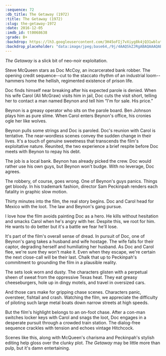 ```yaml
---
:sequence: 72
:db_title: The Getaway (1972)
:title: The Getaway (1972)
:slug: the-getaway-1972
:date: 2016-12-05
:imdb_id: tt0068638
:grade: B+
:backdrop: https://lh3.googleusercontent.com/3H45oFIj7vXiyg8k4jQ31wblut4vMmI4hmwq_h-b17Q6U78pSN1GXsntFrNmU-QCpQNQnGj_9-Pi=w1000-l75-rj
:backdrop_placeholder: "data:image/jpeg;base64,/9j/4AAQSkZJRgABAQAAAQABAAD/2wCEACgcHiMeGSgjISMtKygwPGRBPDc3PHtYXUlkkYCZlo+AjIqgtObDoKrarYqMyP/L2u71////m8H////6/+b9//gBKy0tPDU8dkFBdviljKX4+Pj4+Pj4+Pj4+Pj4+Pj4+Pj4+Oz47Pj4+Pj4+Oz4+Pjs+Pjs7Ozs+Ozs7Ozs7Ozs+P/AABEIAAsAFAMBIgACEQEDEQH/xAAZAAABBQAAAAAAAAAAAAAAAAAEAAECAwX/xAAhEAABAgUFAQAAAAAAAAAAAAABAAIDERIxQSEycaHBBP/EABUBAQEAAAAAAAAAAAAAAAAAAAEC/8QAFxEBAAMAAAAAAAAAAAAAAAAAAAESE//aAAwDAQACEQMRAD8Azw7JOFMgsIlpPRUXHSJ+2w58QRcKLEc01MqkZVNIAKSaHsCSrSRWH//Z"
---
```


_The Getaway_ is a slick bit of neo-noir exploitation.

Steve McQueen stars as Doc McCoy, an incarcerated bank robber. The opening credit sequence--cut to the staccato rhythm of an industrial loom--hammers home the hellish, regimented existence of prison life.

Doc finds himself near breaking after his expected parole is denied. When his wife Carol (Ali McGraw) visits him in jail, Doc cuts the visit short, telling her to contact a man named Beynon and tell him “I'm for sale. His price.”

Beynon is a greasy operator who sits on the parole board. Ben Johnson plays him as pure slime. When Carol enters Beynon's office, his cronies ogle her like wolves.

Beynon pulls some strings and Doc is paroled. Doc's reunion with Carol is tentative. The near-wordless scenes convey the sudden change in their lives. It's a touch  of genuine sweetness that transcends the film's exploitative nature. Reunited, the two experience a brief respite before Doc meets with Beynon to repay his debt.

The job is a local bank. Beynon has already picked the crew. Doc would rather use his own guys, but Beynon won't budge. With no leverage, Doc agrees.

The robbery, of course, goes wrong. One of Beynon's guys panics. Things get bloody. In his trademark fashion, director Sam Peckinpah renders each fatality in graphic slow motion.

Thirty minutes into the film, the real story begins. Doc and Carol head for Mexico with the loot. The law and Beynon's gang pursue.

I love how the film avoids painting Doc as a hero. He kills without hesitation and smacks Carol when he's angry with her. Despite this, we root for him. He wants to do better but it's a battle we fear he'll lose.

It's part of the film's overall sense of dread. In pursuit of Doc, one of Beynon's gang takes a husband and wife hostage. The wife falls for their captor, degrading herself and humiliating her husband. As Doc and Carol flee, we're sure they won't make it. Even when they escape, we're certain the next close-call will be their last. Chalk that up to Peckinpah's commitment to grounding the film in a plausible reality.

The sets look worn and dusty. The characters glisten with a perpetual sheen of sweat from the oppressive Texas heat. They eat greasy cheeseburgers, hole up in dingy motels, and travel in oversized cars.

And those cars make for gripping chase scenes. Characters panic, oversteer, fishtail and crash. Watching the film, we appreciate the difficulty of piloting such large metal boats down narrow streets at high speeds.

But the film's highlight belongs to an on-foot chase. After a con-man switches locker keys with Carol and snags the loot, Doc engages in a desperate pursuit through a crowded train station. The dialog-free sequence crackles with tension and echoes vintage Hitchcock.

Scenes like this, along with McQueen's charisma and Peckinpah's stylish editing help gloss over the clunky plot. _The Getaway_ may be little more than pulp, but it's damn entertaining.
